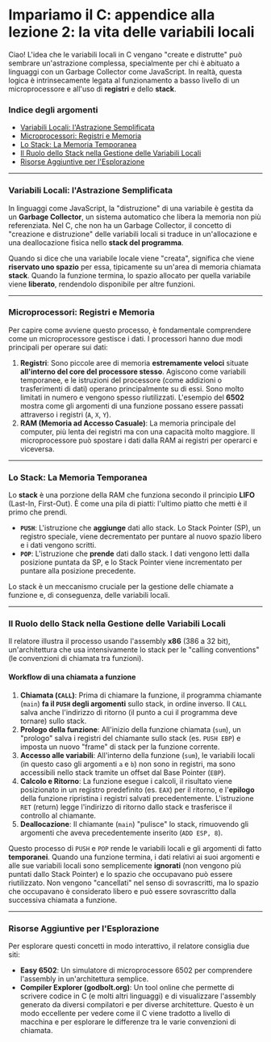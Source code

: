 # Impariamo il C: appendice alla lezione 2: la vita delle variabili locali 

Ciao\! L'idea che le variabili locali in C vengano "create e distrutte" può sembrare un'astrazione complessa, specialmente per chi è abituato a linguaggi con un Garbage Collector come JavaScript. In realtà, questa logica è intrinsecamente legata al funzionamento a basso livello di un microprocessore e all'uso di **registri** e dello **stack**.

### Indice degli argomenti

  - [Variabili Locali: l'Astrazione Semplificata](https://www.google.com/search?q=%23variabili-locali-lastrazione-semplificata)
  - [Microprocessori: Registri e Memoria](https://www.google.com/search?q=%23microprocessori-registri-e-memoria)
  - [Lo Stack: La Memoria Temporanea](https://www.google.com/search?q=%23lo-stack-la-memoria-temporanea)
  - [Il Ruolo dello Stack nella Gestione delle Variabili Locali](https://www.google.com/search?q=%23il-ruolo-dello-stack-nella-gestione-delle-variabili-locali)
  - [Risorse Aggiuntive per l'Esplorazione](https://www.google.com/search?q=%23risorse-aggiuntive-per-lesplorazione)

-----

### Variabili Locali: l'Astrazione Semplificata

In linguaggi come JavaScript, la "distruzione" di una variabile è gestita da un **Garbage Collector**, un sistema automatico che libera la memoria non più referenziata. Nel C, che non ha un Garbage Collector, il concetto di "creazione e distruzione" delle variabili locali si traduce in un'allocazione e una deallocazione fisica nello **stack del programma**.

Quando si dice che una variabile locale viene "creata", significa che viene **riservato uno spazio** per essa, tipicamente su un'area di memoria chiamata **stack**. Quando la funzione termina, lo spazio allocato per quella variabile viene **liberato**, rendendolo disponibile per altre funzioni.

-----

### Microprocessori: Registri e Memoria

Per capire come avviene questo processo, è fondamentale comprendere come un microprocessore gestisce i dati. I processori hanno due modi principali per operare sui dati:

1.  **Registri**: Sono piccole aree di memoria **estremamente veloci** situate **all'interno del core del processore stesso**. Agiscono come variabili temporanee, e le istruzioni del processore (come addizioni o trasferimenti di dati) operano principalmente su di essi. Sono molto limitati in numero e vengono spesso riutilizzati. L'esempio del **6502** mostra come gli argomenti di una funzione possano essere passati attraverso i registri (`A`, `X`, `Y`).
2.  **RAM (Memoria ad Accesso Casuale)**: La memoria principale del computer, più lenta dei registri ma con una capacità molto maggiore. Il microprocessore può spostare i dati dalla RAM ai registri per operarci e viceversa.

-----

### Lo Stack: La Memoria Temporanea

Lo **stack** è una porzione della RAM che funziona secondo il principio **LIFO** (Last-In, First-Out). È come una pila di piatti: l'ultimo piatto che metti è il primo che prendi.

  - **`PUSH`**: L'istruzione che **aggiunge** dati allo stack. Lo Stack Pointer (SP), un registro speciale, viene decrementato per puntare al nuovo spazio libero e i dati vengono scritti.
  - **`POP`**: L'istruzione che **prende** dati dallo stack. I dati vengono letti dalla posizione puntata da SP, e lo Stack Pointer viene incrementato per puntare alla posizione precedente.

Lo stack è un meccanismo cruciale per la gestione delle chiamate a funzione e, di conseguenza, delle variabili locali.

-----

### Il Ruolo dello Stack nella Gestione delle Variabili Locali

Il relatore illustra il processo usando l'assembly **x86** (386 a 32 bit), un'architettura che usa intensivamente lo stack per le "calling conventions" (le convenzioni di chiamata tra funzioni).

#### Workflow di una chiamata a funzione

1.  **Chiamata (`CALL`)**: Prima di chiamare la funzione, il programma chiamante (`main`) **fa il `PUSH` degli argomenti** sullo stack, in ordine inverso. Il `CALL` salva anche l'indirizzo di ritorno (il punto a cui il programma deve tornare) sullo stack.
2.  **Prologo della funzione**: All'inizio della funzione chiamata (`sum`), un "prologo" salva i registri del chiamante sullo stack (es. `PUSH EBP`) e imposta un nuovo "frame" di stack per la funzione corrente.
3.  **Accesso alle variabili**: All'interno della funzione (`sum`), le variabili locali (in questo caso gli argomenti `a` e `b`) non sono in registri, ma sono accessibili nello stack tramite un offset dal Base Pointer (`EBP`).
4.  **Calcolo e Ritorno**: La funzione esegue i calcoli, il risultato viene posizionato in un registro predefinito (es. `EAX`) per il ritorno, e l'**epilogo** della funzione ripristina i registri salvati precedentemente. L'istruzione `RET` (return) legge l'indirizzo di ritorno dallo stack e trasferisce il controllo al chiamante.
5.  **Deallocazione**: Il chiamante (`main`) "pulisce" lo stack, rimuovendo gli argomenti che aveva precedentemente inserito (`ADD ESP, 8`).

Questo processo di `PUSH` e `POP` rende le variabili locali e gli argomenti di fatto **temporanei**. Quando una funzione termina, i dati relativi ai suoi argomenti e alle sue variabili locali sono semplicemente **ignorati** (non vengono più puntati dallo Stack Pointer) e lo spazio che occupavano può essere riutilizzato. Non vengono "cancellati" nel senso di sovrascritti, ma lo spazio che occupavano è considerato libero e può essere sovrascritto dalla successiva chiamata a funzione.

-----

### Risorse Aggiuntive per l'Esplorazione

Per esplorare questi concetti in modo interattivo, il relatore consiglia due siti:

  - **Easy 6502**: Un simulatore di microprocessore 6502 per comprendere l'assembly in un'architettura semplice.
  - **Compiler Explorer (godbolt.org)**: Un tool online che permette di scrivere codice in C (e molti altri linguaggi) e di visualizzare l'assembly generato da diversi compilatori e per diverse architetture. Questo è un modo eccellente per vedere come il C viene tradotto a livello di macchina e per esplorare le differenze tra le varie convenzioni di chiamata.

